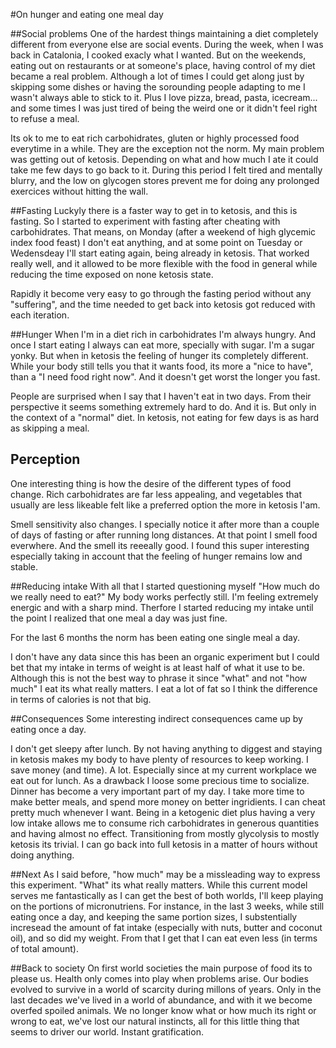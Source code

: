 #On hunger and eating one meal day

##Social problems
One of the hardest things maintaining a diet completely different from everyone else are social events. During the week, when I was back in Catalonia, I cooked exacly what I wanted. But on the weekends, eating out on restaurants or at someone's place, having control of my diet became a real problem.
Although a lot of times  I could get along just by skipping some dishes or having the sorounding people adapting to me I wasn't always able to stick to it.
Plus I love pizza, bread, pasta, icecream... and some times I was just tired of being the weird one or it didn't feel right to refuse a meal.

Its ok to me to eat rich carbohidrates, gluten or highly processed food everytime in a while. They are the exception not the norm. My main problem was getting out of ketosis. Depending on what and how much I ate it could take me few days to go back to it. During this period I felt tired and mentally blurry, and the low on glycogen stores prevent me for doing any prolonged exercices without hitting the wall.

##Fasting
Luckyly there is a faster way to get in to ketosis, and this is fasting. So I started to experiment with fasting after cheating with carbohidrates.
That means, on Monday (after a weekend of high glycemic index food feast) I don't eat anything, and at some point on Tuesday or Wedensdeay I'll start eating again, being already in ketosis.
That worked really well, and it allowed to be more flexible with the food in general while reducing the time exposed on none ketosis state.

Rapidly it become very easy to go through the fasting period without any "suffering", and the time needed to get back into ketosis got reduced with each iteration.

##Hunger
When I'm in a diet rich in carbohidrates I'm always hungry. And once I start eating I always can eat more, specially with sugar. I'm a sugar yonky. But when in ketosis the feeling of hunger its completely different. While your body still tells you that it wants food, its more a "nice to have", than a "I need food right now". And it doesn't get worst the longer you fast.

People are surprised when I say that I haven't eat in two days. From their perspective it seems something extremely hard to do. And it is. But only in the context of a "normal" diet.
In ketosis, not eating for few days is as hard as skipping a meal.

## Perception
One interesting thing is how the desire of the different types of food change. Rich carbohidrates are far less appealing, and vegetables that usually are less likeable felt like a preferred option the more in ketosis I'am.

Smell sensitivity also changes. I specially notice it after more than a couple of days of fasting or after running long distances. At that point I smell food everwhere. And the smell its reeeally good. I found this super interesting especially taking in account that the feeling of hunger remains low and stable.

##Reducing intake
With all that I started questioning myself "How much do we really need to eat?" My body works perfectly still. I'm feeling extremely energic and with a sharp mind.
Therfore I started reducing my intake until the point I realized that one meal a day was just fine. 

For the last 6 months the norm has been eating one single meal a day.

I don't have any data since this has been an organic experiment but I could bet that my intake in terms of weight is at least half of what it use to be.
Although this is not the best way to phrase it since "what" and not "how much" I eat its what really matters. I eat a lot of fat so I think the difference in terms of calories is not that big.

##Consequences
Some interesting indirect consequences came up by eating once a day.

I don't get sleepy after lunch. By not having anything to diggest and staying in ketosis makes my body to have plenty of resources to keep working.
I save money (and time). A lot. Especially since at my current workplace we eat out for lunch. As a drawback I loose some precious time to socialize.
Dinner has become a very important part of my day. I take more time to make better meals, and spend more money on better ingridients.
I can cheat pretty much whenever I want. Being in a ketogenic diet plus having a very low intake allows me to consume rich carbohidrates in generous quantities and having almost no effect.
Transitioning from mostly glycolysis to mostly ketosis its trivial. I can go back into full ketosis in a matter of hours without doing anything. 

##Next
As I said before, "how much" may be a missleading way to express this experiment. "What" its what really matters.
While this current model serves me fantastically as I can get the best of both worlds, I'll keep playing on the portions of micronutriens.
For instance, in the last 3 weeks, while still eating once a day, and keeping the same portion sizes, I substentially incresead the amount of fat intake (especially with nuts, butter and coconut oil), and so did my weight. From that I get that I can eat even less (in terms of total amount).

##Back to society
On first world societies the main purpose of food its to please us. Health only comes into play when problems arise.
Our bodies evolved to survive in a world of scarcity during millons of years. Only in the last decades we've lived in a world of abundance, and with it we become overfed spoiled animals. We no longer know what or how much its right or wrong to eat, we've lost our natural instincts, all for this little thing that seems to driver our world. Instant gratification.





